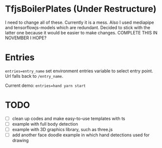 # TfjsBoilerPlates (Under Restructure)

I need to change all of these. Currently it is a mess. Also I used mediapipe and tensorflowjs-models which are redundant. Decided to stick with the latter one because it would be easier to make changes. COMPLETE THIS IN NOVEMBER I HOPE?

# Entries
`entries=entry_name` set environment entries variable to select entry point. Url falls back to `/entry_name`.

Current demo: `entries=hand yarn start`

# TODO
- [ ] clean up codes and make easy-to-use templates with ts
- [ ] example with full body detection
- [ ] example with 3D graphics library, such as three.js
- [ ] add another face doodle example in which hand detections used for drawing
